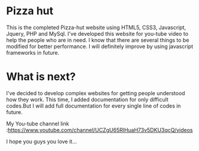 # Pizza hut
This is the completed Pizza-hut website using HTML5, CSS3, Javascript, Jquery, PHP and MySql.
I've developed this website for you-tube video to help the people who are in need. I know that there are several things to be modified for better performance. I will definitely improve by using javascript frameworks in future.

# What is next?

I've decided to develop complex websites for getting people understood how they work. This time, I added documentation for only difficult codes.But I will add full documentation for every single line of codes in future.

My You-tube channel link :https://www.youtube.com/channel/UCZgU65RlHuaH73v5DKU3qcQ/videos

I hope you guys you love it...

